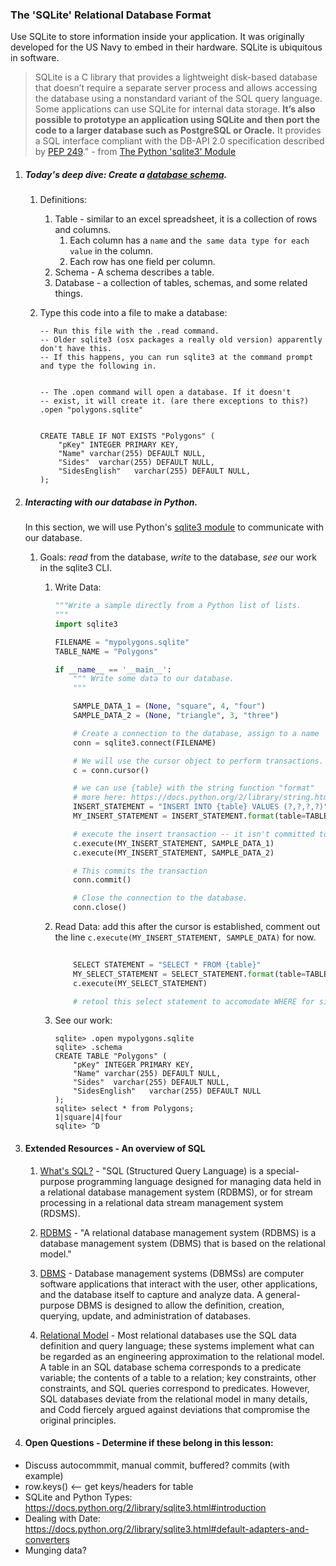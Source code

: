
### The 'SQLite' Relational Database Format

Use SQLite to store information inside your application. It was originally developed for the US Navy to embed in their hardware. SQLite is ubiquitous in software.



>SQLite is a C library that provides a lightweight disk-based database that doesn’t require a separate server process and allows accessing the database using a nonstandard variant of the SQL query language. Some applications can use SQLite for internal data storage. **It’s also possible to prototype an application using SQLite and then port the code to a larger database such as PostgreSQL or Oracle.** It provides a SQL interface compliant with the DB-API 2.0 specification described by [PEP 249](http://www.python.org/dev/peps/pep-0249)." - from [The Python 'sqlite3' Module](https://docs.python.org/2/library/sqlite3.html)



1. ##### Today's deep dive: Create a [database schema](https://www.sqlite.org/lang.html).

    1. Definitions:
        1. Table - similar to an excel spreadsheet, it is a collection of rows and columns.
            1. Each column has a `name` and `the same data type for each value` in the column.
            2. Each row has one field per column.
        2. Schema - A schema describes a table.
        3. Database - a collection of tables, schemas, and some related things.
    2. Type this code into a file to make a database:

        ```
        -- Run this file with the .read command.
        -- Older sqlite3 (osx packages a really old version) apparently don't have this.
        -- If this happens, you can run sqlite3 at the command prompt and type the following in.


        -- The .open command will open a database. If it doesn't
        -- exist, it will create it. (are there exceptions to this?)
        .open "polygons.sqlite" 


        CREATE TABLE IF NOT EXISTS "Polygons" ( 
            "pKey" INTEGER PRIMARY KEY,
            "Name" varchar(255) DEFAULT NULL, 
            "Sides"  varchar(255) DEFAULT NULL,
            "SidesEnglish"   varchar(255) DEFAULT NULL,
        );
        ```

2. ##### Interacting with our database in Python.

    In this section, we will use Python's [sqlite3 module](https://docs.python.org/2/library/sqlite3.html) to communicate with our database.
    
    1. Goals: *read* from the database, *write* to the database, *see* our work in the sqlite3 CLI.

        1. Write Data:
            ```python
            """Write a sample directly from a Python list of lists.
            """
            import sqlite3

            FILENAME = "mypolygons.sqlite"
            TABLE_NAME = "Polygons"

            if __name__ == '__main__':
                """ Write some data to our database.
                """

                SAMPLE_DATA_1 = (None, "square", 4, "four")
                SAMPLE_DATA_2 = (None, "triangle", 3, "three")

                # Create a connection to the database, assign to a name
                conn = sqlite3.connect(FILENAME)

                # We will use the cursor object to perform transactions.
                c = conn.cursor()

                # we can use {table} with the string function "format"
                # more here: https://docs.python.org/2/library/string.html#format-string-syntax
                INSERT_STATEMENT = "INSERT INTO {table} VALUES (?,?,?,?)"
                MY_INSERT_STATEMENT = INSERT_STATEMENT.format(table=TABLE_NAME)

                # execute the insert transaction -- it isn't committed to the database yet!!
                c.execute(MY_INSERT_STATEMENT, SAMPLE_DATA_1)
                c.execute(MY_INSERT_STATEMENT, SAMPLE_DATA_2)

                # This commits the transaction
                conn.commit()

                # Close the connection to the database.
                conn.close()
            ```


        2. Read Data: add this after the cursor is established, comment out the line `c.execute(MY_INSERT_STATEMENT, SAMPLE_DATA)` for now.
            ```python
                
                SELECT STATEMENT = "SELECT * FROM {table}"
                MY_SELECT_STATEMENT = SELECT_STATEMENT.format(table=TABLE_NAME)
                c.execute(MY_SELECT_STATEMENT)

                # retool this select statement to accomodate WHERE for sides < 4
            ```

        3. See our work:
            ```
            sqlite> .open mypolygons.sqlite
            sqlite> .schema
            CREATE TABLE "Polygons" (
                "pKey" INTEGER PRIMARY KEY,
                "Name" varchar(255) DEFAULT NULL,
                "Sides"  varchar(255) DEFAULT NULL,
                "SidesEnglish"   varchar(255) DEFAULT NULL
            );
            sqlite> select * from Polygons;
            1|square|4|four
            sqlite> ^D
            ```

3. #### Extended Resources - An overview of SQL
    1. [What's SQL?](http://en.wikipedia.org/wiki/SQL) - "SQL (Structured Query Language) is a special-purpose programming language designed for managing data held in a relational database management system (RDBMS), or for stream processing in a relational data stream management system (RDSMS).
    2. [RDBMS](http://en.wikipedia.org/wiki/Relational_database_management_system) - "A relational database management system (RDBMS) is a database management system (DBMS) that is based on the relational model."

    3. [DBMS](http://en.wikipedia.org/wiki/Database) - Database management systems (DBMSs) are computer software applications that interact with the user, other applications, and the database itself to capture and analyze data. A general-purpose DBMS is designed to allow the definition, creation, querying, update, and administration of databases.
    4. [Relational Model](http://en.wikipedia.org/wiki/Relational_model) - Most relational databases use the SQL data definition and query language; these systems implement what can be regarded as an engineering approximation to the relational model. A table in an SQL database schema corresponds to a predicate variable; the contents of a table to a relation; key constraints, other constraints, and SQL queries correspond to predicates. However, SQL databases deviate from the relational model in many details, and Codd fiercely argued against deviations that compromise the original principles.



4. #### Open Questions - Determine if these belong in this lesson:
* Discuss autocommmit, manual commit, buffered? commits (with example)
* row.keys() <-- get keys/headers for table
* SQLite and Python Types: https://docs.python.org/2/library/sqlite3.html#introduction
* Dealing with Date: https://docs.python.org/2/library/sqlite3.html#default-adapters-and-converters
* Munging data?
